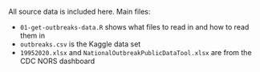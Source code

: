 All source data is included here. Main files:

* `01-get-outbreaks-data.R` shows what files to read in and how to read them in
* `outbreaks.csv` is the Kaggle data set
* `19952020.xlsx` and `NationalOutbreakPublicDataTool.xlsx` are from the CDC NORS dashboard